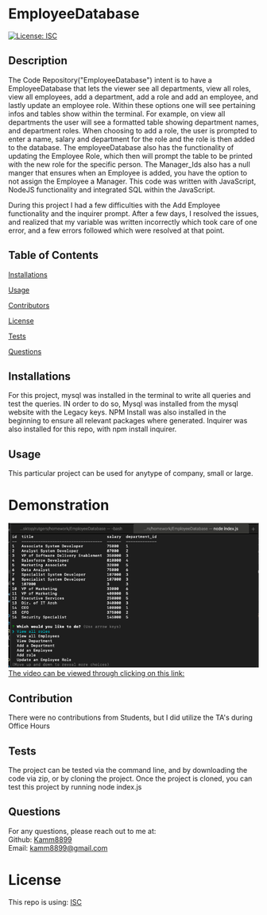 # EmployeeDatabase
  [![License: ISC](https://img.shields.io/badge/License-ISC-blue.svg)](https://opensource.org/licenses/ISC)
  ## Description
  The Code Repository("EmployeeDatabase") intent is to have a EmployeeDatabase that lets the viewer see all departments, view all roles, view all employees, add a department, add a role and add an employee, and lastly update an employee role. Within these options one will see pertaining infos and tables show within the terminal. For example, on view all departments the user will see a formatted table showing department names, and department roles. When choosing to add a role, the user is prompted to enter a name, salary and department for the role and the role is then added to the database. The employeeDatabase also has the functionality of updating the Employee Role, which then will prompt the table to be printed with the new role for the specific person. The Manager_Ids also has a null manger that ensures when an Employee is added, you have the option to not assign the Employee a Manager. This code was written with JavaScript, NodeJS functionality and integrated SQL within the JavaScript. 

  During this project I had a few difficulties with the Add Employee functionality and the inquirer prompt. After a few days, I resolved the issues, and realized that my variable was written incorrectly which took care of one error, and a few errors followed which were resolved at that point. 
  ## Table of Contents 
  [Installations](#Installations)
  
  [Usage](#Usage)
  
  [Contributors](#Contributors)
  
  [License](#License)
  
  [Tests](#Tests)
  
  [Questions](#Questions)
  
  
  ## Installations
  For this project, mysql was installed in the terminal to write all queries and test the queries. IN order to do so, Mysql was installed from the mysql website with the Legacy keys. NPM Install was also installed in the beginning to ensure all relevant packages where generated. Inquirer was also installed for this repo, with npm install inquirer. 

   ## Usage
  This particular project can be used for anytype of company, small or large.

  # Demonstration
   ![ScreenShot](./media/Employee.png) 
  [The video can be viewed through clicking on this link:](https://youtu.be/QiRzqXBpq2I)

   ## Contribution
  There were no contributions from Students, but I did utilize the TA's during Office Hours
  ## Tests
  The project can be tested via the command line, and by downloading the code via zip, or by cloning the project. Once the project is cloned, you can test this project by running node index.js 
  ## Questions
  For any questions, please reach out to me at:<br/>
  Github: [Kamm8899](https://github.com/kamm8899/README-Generator) <br/>
  Email: [kamm8899@gmail.com](mailto:kamm8899@gmail.com)
  # License 
  This repo is using: [ISC](https://opensource.org/licenses/ISC)

